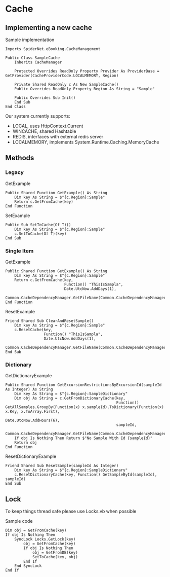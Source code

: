 # Cache

## Implementing a new cache

Sample implementation

```vbnet
Imports SpiderNet.eBooking.CacheManagement

Public Class SampleCache
    Inherits CacheManager

    Protected Overrides ReadOnly Property Provider As ProviderBase = GetProvider(CacheProviderCode.LOCALMEMORY, Region)

    Private Shared ReadOnly c As New SampleCache()
    Public Overrides ReadOnly Property Region As String = "Sample"

    Public Overrides Sub Init()
    End Sub
End Class
```

Our system currently supports:

- LOCAL, uses HttpContext.Current
- WINCACHE, shared Hashtable
- REDIS, interfaces with external redis server
- LOCALMEMORY, implements System.Runtime.Caching.MemoryCache

## Methods

### Legacy

GetExample

```vbnet
Public Shared Function GetExample() As String
    Dim key As String = $"{c.Region}:Sample"
    Return c.GetFromCache(key)
End Function
```

SetExample

```vbnet
Public Sub SetToCache(Of T)()
    Dim key As String = $"{c.Region}:Sample"
    c.SetToCache(Of T)(key)
End Sub
```

### Single Item

GetExample

```vbnet
Public Shared Function GetExample() As String
    Dim key As String = $"{c.Region}:Sample"
    Return c.GetFromCache(key,
                          Function() "ThisIsSampla",
                          Date.UtcNow.AddDays(1),
                          Common.CacheDependencyManager.GetFileName(Common.CacheDependencyManager.TypeCode.Sample))
End Function
```

ResetExample

```vbnet
Friend Shared Sub ClearAndResetSample()
    Dim key As String = $"{c.Region}:Sample"
    c.ResetCache(key,
                 Function() "ThisIsSampla",
                 Date.UtcNow.AddDays(1),
                 Common.CacheDependencyManager.GetFileName(Common.CacheDependencyManager.TypeCode.Sample))
End Sub
```

### Dictionary

GetDictionaryExample

```vbnet
Public Shared Function GetExcursionRestrictionsByExcursionId(sampleId As Integer) As String
    Dim key As String = $"{c.Region}:SampleDictionary"
    Dim obj As String = c.GetFromDictionaryCache(key,
                                                 Function() GetAllSamples.GroupBy(Function(x) x.sampleId).ToDictionary(Function(x) x.Key, x.ToArray.First),
                                                 Date.UtcNow.AddHours(6),
                                                 sampleId,
                                                 Common.CacheDependencyManager.GetFileName(Common.CacheDependencyManager.TypeCode.SampleDictionary))
    If obj Is Nothing Then Return $"No Sample With Id {sampleId}"
    Return obj
End Function
```

ResetDictionaryExample

```vbnet
Friend Shared Sub ResetSample(sampleId As Integer)
    Dim key As String = $"{c.Region}:SampleDictionary"
    c.ResetDictionaryCache(key, Function() GetSampleById(sampleId), sampleId)
End Sub
```

## Lock

To keep things thread safe please use Locks.vb when possible

Sample code

```vbnet
Dim obj = GetFromCache(key)
If obj Is Nothing Then
    SyncLock Locks.GetLock(key)
        obj = GetFromCache(key)
        If obj Is Nothing Then
            obj = GetFromDB(key)
            SetToCache(key, obj)
        End If
    End SyncLock
End If
```
